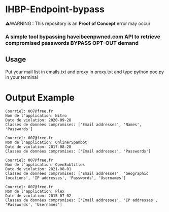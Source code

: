 # IHBP-Endpoint-bypass
⚠️WARNING : This repository is an **Proof of Concept** error may occur
### A simple tool bypassing haveibeenpwned.com API to retrieve compromised passwords BYPASS OPT-OUT demand
## Usage
Put your mail list in emails.txt and proxy in proxy.txt and type python poc.py in your terminal

# Output Example
```
Courriel: 007@free.fr
Nom de l'application: Nitro
Date de violation: 2020-09-28
Classes de données compromises: ['Email addresses', 'Names', 'Passwords']

Courriel: 007@free.fr
Nom de l'application: OnlinerSpambot
Date de violation: 2017-08-28
Classes de données compromises: ['Email addresses', 'Passwords']

Courriel: 007@free.fr
Nom de l'application: OpenSubtitles
Date de violation: 2021-08-01
Classes de données compromises: ['Email addresses', 'Geographic locations', 'IP addresses', 'Passwords', 'Usernames']

Courriel: 007@free.fr
Nom de l'application: Plex
Date de violation: 2015-07-02
Classes de données compromises: ['Email addresses', 'IP addresses', 'Passwords', 'Usernames']
```
